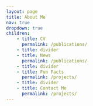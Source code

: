 ```yaml
---
layout: page
title: About Me
nav: true
dropdown: true
children: 
    - title: CV
      permalink: /publications/
    - title: divider
    - title: News
      permalink: /publications/
    - title: divider
    - title: Fun Facts
      permalink: /projects/
    - title: divider
    - title: Contact Me
      permalink: /projects/
---
```

